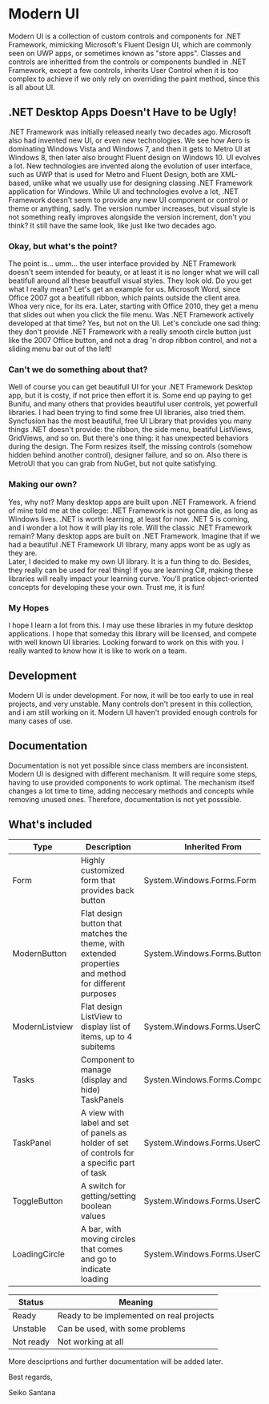# Modern UI  
Modern UI is a collection of custom controls and components for .NET Framework, mimicking Microsoft's Fluent Design UI, which are commonly seen on UWP apps, or sometimes known as "store apps". Classes and controls are inheritted from the controls or components bundled in .NET Framework, except a few controls, inherits User Control when it is too complex to achieve if we only rely on overriding the paint method, since this is all about UI.

## .NET Desktop Apps Doesn't Have to be Ugly!  
.NET Framework was initially released nearly two decades ago. Microsoft also had invented new UI, or even new technologies. We see how Aero is dominating Windows Vista and Windows 7, and then it gets to Metro UI at Windows 8, then later also brought Fluent design on Windows 10. UI evolves a lot. New technologies are invented along the evolution of user interface, such as UWP that is used for Metro and Fluent Design, both are XML-based, unlike what we usually use for designing classing .NET Framework application for Windows. While UI and technologies evolve a lot, .NET Framework doesn't seem to provide any new UI component or control or theme or anything, sadly. The version number increases, but visual style is not something really improves alongside the version increment, don't you think? It still have the same look, like just like two decades ago.

### Okay, but what's the point?  
The point is... umm... the user interface provided by .NET Framework doesn't seem intended for beauty, or at least it is no longer what we will call beatifull around all these beautfull visual styles. They look old. Do you get what I really mean? Let's get an example for us. Microsoft Word, since Office 2007 got a beatifull ribbon, which paints outside the client area. Whoa very nice, for its era. Later, starting with Office 2010, they get a menu that slides out when you click the file menu. Was .NET Framework actively developed at that time? Yes, but not on the UI. Let's conclude one sad thing: they don't provide .NET Framework with a really smooth circle button just like the 2007 Office button, and not a drag 'n drop ribbon control, and not a sliding menu bar out of the left!

### Can't we do something about that?
Well of course you can get beautifull UI for your .NET Framework Desktop app, but it is costy, if not price then effort it is. Some end up paying to get Bunifu, and many others that provides beautiful user controls, yet powerfull libraries. I had been trying to find some free UI libraries, also tried them. Syncfusion has the most beautiful, free UI Library that provides you many things .NET doesn't provide: the ribbon, the side menu, beatiful ListViews, GridViews, and so on. But there's one thing: it has unexpected behaviors during the design. The Form resizes itself, the missing controls (somehow hidden behind another control), designer failure, and so on. Also there is MetroUI that you can grab from NuGet, but not quite satisfying. 


### Making our own?  
Yes, why not? Many desktop apps are built upon .NET Framework. A friend of mine told me at the college: .NET Framework is not gonna die, as long as Windows lives. .NET is worth learning, at least for now. .NET 5 is coming, and i wonder a lot how it will play its role. Will the classic .NET Framework remain? Many desktop apps are built on .NET Framework. Imagine that if we had a beautiful .NET Framework UI library, many apps wont be as ugly as they are.  
Later, I decided to make my own UI library. It is a fun thing to do. Besides, they really can be used for real thing! If you are learning C#, making these libraries will really impact your learning curve. You'll pratice object-oriented concepts for developing these your own. Trust me, it is fun!


### My Hopes
I hope I learn a lot from this. I may use these libraries in my future desktop applications. I hope that someday this library will be licensed, and compete with well known UI libraries. Looking forward to work on this with you. I really wanted to know how it is like to work on a team.


## Development
Modern UI is under development. For now, it will be too early to use in real projects, and very unstable. Many controls don't present in this collection, and i am still working on it. Modern UI haven't provided enough controls for many cases of use.

## Documentation
Documentation is not yet possible since class members are inconsistent. Modern UI is designed with different mechanism. It will require some steps, having to use provided components to work optimal. The mechanism itself changes a lot time to time, adding neccesary methods and concepts while removing unused ones. Therefore, documentation is not yet posssible.

## What's included  
| Type | Description | Inherited From | Status |
| ---- | ----------- | -------------- | ------ |
| Form | Highly customized form that provides back button | System.Windows.Forms.Form | Not Ready |
| ModernButton | Flat design button that matches the theme, with extended properties and method for different purposes | System.Windows.Forms.Button | Ready |
| ModernListview | Flat design ListView to display list of items, up to 4 subitems | System.Windows.Forms.UserControl | Not Ready |
| Tasks | Component to manage (display and hide) TaskPanels | Systen.Windows.Forms.Component | Unstable |
| TaskPanel | A view with label and set of panels as holder of set of controls for a specific part of task | System.Windows.Forms.UserControl | Ready |
| ToggleButton | A switch for getting/setting boolean values | System.Windows.Forms.UserControl | Not Ready |
| LoadingCircle | A bar, with moving circles that comes and go to indicate loading | System.Windows.Forms.UserControl | Not Ready |

| Status | Meaning |
| ------ | ------- |
| Ready | Ready to be implemented on real projects |
| Unstable | Can be used, with some problems |
| Not ready | Not working at all |


More desciprtions and further documentation will be added later.
  
  
  
Best regards,
  

  
Seiko Santana